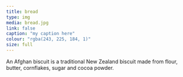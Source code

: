 ```yaml
---
title: bread
type: img
media: bread.jpg
link: false
caption: "my caption here"
colour: "rgba(243, 225, 184, 1)"
size: full
---
```

An Afghan biscuit is a traditional New Zealand biscuit made from flour, butter, cornflakes, sugar and cocoa powder.

